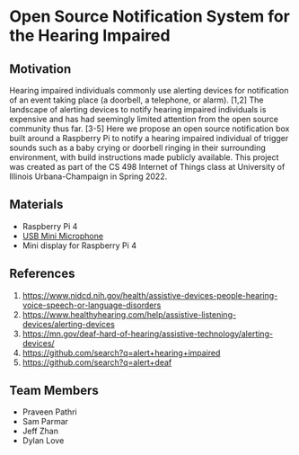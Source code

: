 # Open Source Notification System for the Hearing Impaired

## Motivation
Hearing impaired individuals commonly use alerting devices for notification of an event taking place (a doorbell, a telephone, or alarm). [1,2] The landscape of alerting devices to notify hearing impaired individuals is expensive and has had seemingly limited attention from the open source community thus far. [3-5] Here we propose an open source notification box built around a Raspberry Pi to notify a hearing impaired individual of trigger sounds such as a baby crying or doorbell ringing in their surrounding environment, with build instructions made publicly available. This project was created as part of the CS 498 Internet of Things class at University of Illinois Urbana-Champaign in Spring 2022. 

## Materials
* Raspberry Pi 4
* [USB Mini Microphone](https://www.amazon.com/SunFounder-Microphone-Raspberry-Recognition-Software/dp/B01KLRBHGM/)
* Mini display for Raspberry Pi 4 

## References
1. https://www.nidcd.nih.gov/health/assistive-devices-people-hearing-voice-speech-or-language-disorders
2. https://www.healthyhearing.com/help/assistive-listening-devices/alerting-devices
3. https://mn.gov/deaf-hard-of-hearing/assistive-technology/alerting-devices/
4. https://github.com/search?q=alert+hearing+impaired
5. https://github.com/search?q=alert+deaf

## Team Members
* Praveen Pathri
* Sam Parmar
* Jeff Zhan
* Dylan Love


